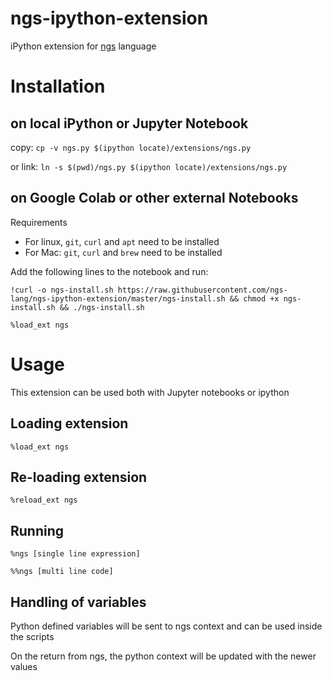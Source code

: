# ngs-ipython-extension
iPython extension for [ngs](https://github.com/ngs-lang/ngs) language

# Installation
## on local iPython or Jupyter Notebook
copy: `cp -v ngs.py $(ipython locate)/extensions/ngs.py`

or link: `ln -s $(pwd)/ngs.py $(ipython locate)/extensions/ngs.py`


## on Google Colab or other external Notebooks
Requirements
* For linux, `git`, `curl` and `apt` need to be installed
* For Mac: `git`, `curl` and `brew` need to be installed


Add the following lines to the notebook and run:

`!curl -o ngs-install.sh https://raw.githubusercontent.com/ngs-lang/ngs-ipython-extension/master/ngs-install.sh && chmod +x ngs-install.sh && ./ngs-install.sh`

`%load_ext ngs`


# Usage
This extension can be used both with Jupyter notebooks or ipython

## Loading extension
`%load_ext ngs`

## Re-loading extension
`%reload_ext ngs`

## Running
`%ngs [single line expression]`

`%%ngs [multi line code]`

## Handling of variables
Python defined variables will be sent to ngs context and can be used inside the scripts

On the return from ngs, the python context will be updated with the newer values
